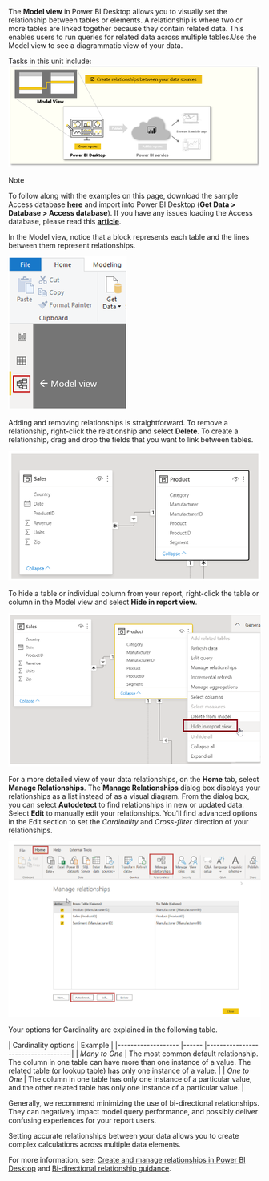 The **Model view** in Power BI Desktop allows you to visually set the relationship between tables or elements. A relationship is where two or more tables are linked together because they contain related data. This enables users to run queries for related data across multiple tables.Use the Model view to see a diagrammatic view of your data.

Tasks in this unit include:
![Conceptual graphic of the tasks in this module.](../media/02-power-bi-desktop-overview.png)

> [!NOTE]
> To follow along with the examples on this page, download the sample Access database <a href="https://go.microsoft.com/fwlink/?linkid=2120368" target="_blank">**here**</a> and import into Power BI Desktop (**Get Data > Database > Access database**). If you have any issues loading the Access database, please read this <a href="https://go.microsoft.com/fwlink/?linkid=2131277" target="_blank">**article**</a>.

In the Model view, notice that a block represents each table and the lines between them represent relationships.

![Screenshot of the Model view.](../media/02-power-bi-desktop-model-view.png)

Adding and removing relationships is straightforward. To remove a relationship, right-click the relationship and select **Delete**. To create a relationship, drag and drop the fields that you want to link between tables.

![Screenshot showing the graphical relationship between fields.](../media/02-power-bi-desktop-relationship.png)

To hide a table or individual column from your report, right-click the table or column in the Model view and select **Hide in report view**.

![Screenshot of the Hide in report view option.](../media/02-power-bi-desktop-hide-in-report-view.png)

For a more detailed view of your data relationships, on the **Home** tab, select **Manage Relationships**. The **Manage Relationships** dialog box displays your relationships as a list instead of as a visual diagram. From the dialog box, you can select **Autodetect** to find relationships in new or updated data. Select **Edit** to manually edit your relationships. You'll find advanced options in the Edit section to set the *Cardinality* and *Cross-filter* direction of your relationships.

![Screenshot of the Manage Relationships button and dialog.](../media/02-power-bi-desktop-manage-relationships.png)

Your options for Cardinality are explained in the following table.


| Cardinality options     |  Example                                 |
|-------------------    |------    |-----------------------------------    |
| *Many to One*     | The most common default relationship. The column in one table can have more than one instance of a value. The related table (or lookup table) has only one instance of a value.    |
| *One to One*     | The column in one table has only one instance of a particular value, and the other related table has only one instance of a particular value.     |

Generally, we recommend minimizing the use of bi-directional relationships. They can negatively impact model query performance, and possibly deliver confusing experiences for your report users.

Setting accurate relationships between your data allows you to create complex calculations across multiple data elements.

For more information, see: [Create and manage relationships in Power BI Desktop](https://docs.microsoft.com/power-bi/desktop-create-and-manage-relationships/?azure-portal=true) and [Bi-directional relationship guidance](https://docs.microsoft.com/power-bi/guidance/relationships-bidirectional-filtering/?azure-portal=true).
